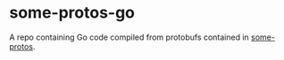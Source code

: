 # some-protos-go

A repo containing Go code compiled from protobufs contained in 
[some-protos](https://github.com/kevinmichaelchen/some-protos).